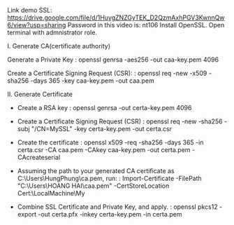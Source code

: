 Link demo SSL: https://drive.google.com/file/d/1HuygZNZGyTEK_D2QzmAxhPGV3KwnnQw6/view?usp=sharing
Password in this video is: nt106
 Install OpenSSL. Open terminal with admnistrator role.

I. Generate CA(certificate authority)

Generate a Private Key : openssl genrsa -aes256 -out caa-key.pem 4096

Create a Certificate Signing Request (CSR): : openssl req -new -x509 -sha256 -days 365 -key caa-key.pem -out caa.pem

II. Generate Certificate

- Create a RSA key : openssl genrsa -out certa-key.pem 4096

- Create a Certificate Signing Request (CSR) : openssl req -new -sha256 -subj "/CN=MySSL" -key certa-key.pem -out certa.csr

- Create the certificate : openssl x509 -req -sha256 -days 365 -in certa.csr -CA caa.pem -CAkey caa-key.pem -out certa.pem -CAcreateserial

- Assuming the path to your generated CA certificate as C:\Users\HungPhung\ca.pem, run: : Import-Certificate -FilePath "C:\Users\HOANG HAI\caa.pem" -CertStoreLocation Cert:\LocalMachine\My

- Combine SSL Certificate and Private Key, and apply. : openssl pkcs12 -export -out certa.pfx -inkey certa-key.pem -in certa.pem
